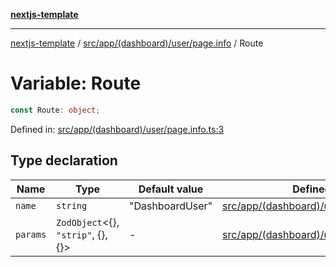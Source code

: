 [**nextjs-template**](../../../../../../README.md)

---

[nextjs-template](../../../../../../README.md) / [src/app/(dashboard)/user/page.info](../README.md) / Route

# Variable: Route

```ts
const Route: object;
```

Defined in: [src/app/(dashboard)/user/page.info.ts:3](<https://github.com/Its-Satyajit/nextjs-template/blob/main/src/app/(dashboard)/user/page.info.ts#L3>)

## Type declaration

| Name                         | Type                                       | Default value   | Defined in                                                                                                                                                                          |
| ---------------------------- | ------------------------------------------ | --------------- | ----------------------------------------------------------------------------------------------------------------------------------------------------------------------------------- |
| <a id="name"></a> `name`     | `string`                                   | "DashboardUser" | [src/app/(dashboard)/user/page.info.ts:4](<https://github.com/Its-Satyajit/nextjs-template/blob/main/src/app/(dashboard)/user/page.info.ts#L4>) |
| <a id="params"></a> `params` | `ZodObject`\<\{\}, `"strip"`, \{\}, \{\}\> | -               | [src/app/(dashboard)/user/page.info.ts:5](<https://github.com/Its-Satyajit/nextjs-template/blob/main/src/app/(dashboard)/user/page.info.ts#L5>) |

